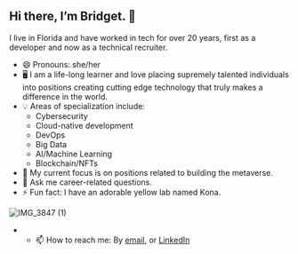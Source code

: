 ## Hi there, I’m Bridget. 👋

I live in Florida and have worked in tech for over 20 years, first as a developer and now as a technical recruiter.

- 😄 Pronouns: she/her
- 🖥 I am a life-long learner and love placing supremely talented individuals into positions creating cutting edge technology that truly makes a difference in the world.
- 💡 Areas of specialization include:
  - Cybersecurity
  - Cloud-native development
  - DevOps
  - Big Data
  - AI/Machine Learning
  - Blockchain/NFTs
- 📖 My current focus is on positions related to building the metaverse. 
- 💬 Ask me career-related questions.
- ⚡ Fun fact: I have an adorable yellow lab named Kona.

![IMG_3847 (1)](https://user-images.githubusercontent.com/49008418/151709360-c6598565-c40d-4cc8-9db8-51a775bae6e3.jpg)


- - 📫 How to reach me: By [email](bridget@infosecrecruiting.com), or [LinkedIn](http://linkedin.com/in/therecruitinggoddess/)
<!---
bridgetoconnor/bridgetoconnor is a ✨ special ✨ repository because its `README.md` (this file) appears on your GitHub profile.
You can click the Preview link to take a look at your changes.
--->
